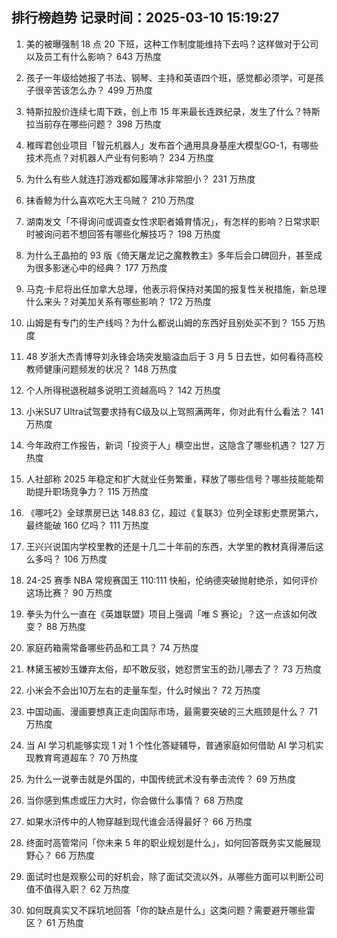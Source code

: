 
## 排行榜趋势 记录时间：2025-03-10 15:19:27
  
  1. 美的被曝强制 18 点 20 下班，这种工作制度能维持下去吗？这样做对于公司以及员工有什么影响？ 643 万热度
    
  2. 孩子一年级给她报了书法、钢琴、主持和英语四个班，感觉都必须学，可是孩子很辛苦该怎么办？ 499 万热度
    
  3. 特斯拉股价连续七周下跌，创上市 15 年来最长连跌纪录，发生了什么？特斯拉当前存在哪些问题？ 398 万热度
    
  4. 稚晖君创业项目「智元机器人」发布首个通用具身基座大模型GO-1，有哪些技术亮点？对机器人产业有何影响？ 234 万热度
    
  5. 为什么有些人就连打游戏都如履薄冰非常胆小？ 231 万热度
    
  6. 抹香鲸为什么喜欢吃大王乌贼？ 210 万热度
    
  7. 湖南发文「不得询问或调查女性求职者婚育情况」，有怎样的影响？日常求职时被询问若不想回答有哪些化解技巧？ 198 万热度
    
  8. 为什么王晶拍的 93 版《倚天屠龙记之魔教教主》多年后会口碑回升，甚至成为很多影迷心中的经典？ 177 万热度
    
  9. 马克·卡尼将出任加拿大总理，他表示将保持对美国的报复性关税措施，新总理什么来头？对美加关系有哪些影响？ 172 万热度
    
  10. 山姆是有专门的生产线吗？为什么都说山姆的东西好且别处买不到？ 155 万热度
    
  11. 48 岁浙大杰青博导刘永锋会场突发脑溢血后于 3 月 5 日去世，如何看待高校教师健康问题频发的状况？ 148 万热度
    
  12. 个人所得税退税越多说明工资越高吗？ 142 万热度
    
  13. 小米SU7 Ultra试驾要求持有C级及以上驾照满两年，你对此有什么看法？ 141 万热度
    
  14. 今年政府工作报告，新词「投资于人」横空出世，这隐含了哪些机遇？ 127 万热度
    
  15. 人社部称 2025 年稳定和扩大就业任务繁重，释放了哪些信号？哪些技能能帮助提升职场竞争力？ 115 万热度
    
  16. 《哪吒2》全球票房已达 148.83 亿，超过《复联3》位列全球影史票房第六，最终能破 160 亿吗？ 111 万热度
    
  17. 王兴兴说国内学校里教的还是十几二十年前的东西，大学里的教材真得滞后这么多吗？ 106 万热度
    
  18. 24-25 赛季 NBA 常规赛国王 110:111 快船，伦纳德突破抛射绝杀，如何评价这场比赛？ 90 万热度
    
  19. 拳头为什么一直在《英雄联盟》项目上强调「唯 S 赛论」？这一点该如何改变？ 88 万热度
    
  20. 家庭药箱需常备哪些药品和工具？ 74 万热度
    
  21. 林黛玉被妙玉嫌弃太俗，却不敢反驳，她怼贾宝玉的劲儿哪去了？ 73 万热度
    
  22. 小米会不会出10万左右的走量车型，什么时候出？ 72 万热度
    
  23. 中国动画、漫画要想真正走向国际市场，最需要突破的三大瓶颈是什么？ 71 万热度
    
  24. 当 AI 学习机能够实现 1 对 1 个性化答疑辅导，普通家庭如何借助 AI 学习机实现教育弯道超车？ 70 万热度
    
  25. 为什么一说拳击就是外国的，中国传统武术没有拳击流传？ 69 万热度
    
  26. 当你感到焦虑或压力大时，你会做什么事情？ 68 万热度
    
  27. 如果水浒传中的人物穿越到现代谁会活得最好？ 66 万热度
    
  28. 终面时高管常问「你未来 5 年的职业规划是什么」，如何回答既务实又能展现野心？ 66 万热度
    
  29. 面试时也是观察公司的好机会，除了面试交流以外，从哪些方面可以判断公司值不值得入职？ 62 万热度
    
  30. 如何既真实又不踩坑地回答「你的缺点是什么」这类问题？需要避开哪些雷区？ 61 万热度
    